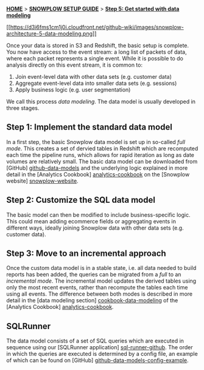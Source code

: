 <a name="top" />

[**HOME**](Home) > [**SNOWPLOW SETUP GUIDE**](Setting-up-Snowplow) > [**Step 5: Get started with data modeling**](getting-started-with-data-modeling)

[[https://d3i6fms1cm1j0i.cloudfront.net/github-wiki/images/snowplow-architecture-5-data-modeling.png]]

Once your data is stored in S3 and Redshift, the basic setup is complete. You now have access to the event stream: a long list of packets of data, where each packet represents a single event. While it is possible to do analysis directly on this event stream, it is common to:

1. Join event-level data with other data sets (e.g. customer data)
2. Aggregate event-level data into smaller data sets (e.g. sessions)
3. Apply business logic (e.g. user segmentation)

We call this process *data modeling*. The data model is usually developed in three stages.

## Step 1: Implement the standard data model

In a first step, the basic Snowplow data model is set up in so-called *full mode*. This creates a set of dervied tables in Redshift which are recomputed each time the pipeline runs, which allows for rapid iteration as long as date volumes are relatively small. The basic data model can be downloaded from [GitHub] [github-data-models] and the underlying logic explained in more detail in the [Analytics Cookbook] [analytics-cookbook] on the [Snowplow website] [snowplow-website].

## Step 2: Customize the SQL data model

The basic model can then be modified to include business-specific logic. This could mean adding ecommerce fields or aggregating events in different ways, ideally joining Snowplow data with other data sets (e.g. customer data).

## Step 3: Move to an incremental approach

Once the custom data model is in a stable state, i.e. all data needed to build reports has been added, the queries can be migrated from a *full* to an *incremental mode*. The incremental model updates the derived tables using only the most recent events, rather than recompute the tables each time using all events. The difference between both modes is described in more detail in the [data modeling section] [cookbook-data-modeling] of the [Analytics Cookbook] [analytics-cookbook].

## SQLRunner

The data model consists of a set of SQL queries which are executed in sequence using our [SQLRunner application] [sql-runner-github]. The order in which the queries are executed is determined by a config file, an example of which can be found on [GitHub] [github-data-models-config-example].

[analytics-cookbook]: http://snowplowanalytics.com/analytics/index.html
[cookbook-data-modeling]: http://snowplowanalytics.com/analytics/event-dictionaries-and-data-models/data-modeling.html
[snowplow-website]: http://snowplowanalytics.com
[github-data-models]: https://github.com/snowplow/snowplow/tree/master/5-data-modeling/sql-runner/redshift/
[github-data-models-config-example]: https://github.com/snowplow/snowplow/tree/master/5-data-modeling/sql-runner/redshift/playbooks/full.yml
[sql-runner-github]: https://github.com/snowplow/sql-runner
